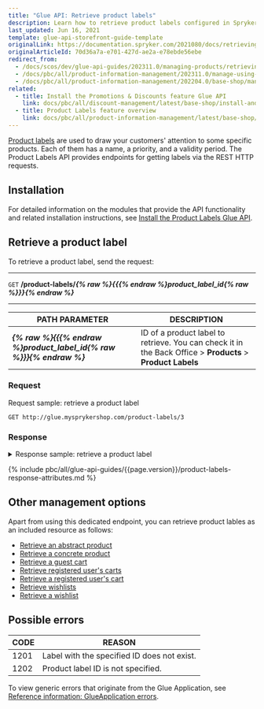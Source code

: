 ```yaml
---
title: "Glue API: Retrieve product labels"
description: Learn how to retrieve product labels configured in Spryker Cloud Commerce OS by using the Spryker Glue API.
last_updated: Jun 16, 2021
template: glue-api-storefront-guide-template
originalLink: https://documentation.spryker.com/2021080/docs/retrieving-product-labels
originalArticleId: 70d36a7a-e701-427d-ae2a-e78ebde56ebe
redirect_from:
  - /docs/scos/dev/glue-api-guides/202311.0/managing-products/retrieving-product-labels.html
  - /docs/pbc/all/product-information-management/202311.0/manage-using-glue-api/glue-api-retrieve-product-labels.html
  - /docs/pbc/all/product-information-management/202204.0/base-shop/manage-using-glue-api/glue-api-retrieve-product-labels.html
related:
  - title: Install the Promotions & Discounts feature Glue API
    link: docs/pbc/all/discount-management/latest/base-shop/install-and-upgrade/install-features/install-the-promotions-and-discounts-glue-api.html
  - title: Product Labels feature overview
    link: docs/pbc/all/product-information-management/latest/base-shop/feature-overviews/product-labels-feature-overview.html
---
```


[Product labels](/docs/pbc/all/product-information-management/{{page.version}}/base-shop/feature-overviews/product-labels-feature-overview.html) are used to draw your customers' attention to some specific products. Each of them has a name, a priority, and a validity period. The Product Labels API provides endpoints for getting labels via the REST HTTP requests.

## Installation

For detailed information on the modules that provide the API functionality and related installation instructions, see [Install the Product Labels Glue API](/docs/pbc/all/product-information-management/{{page.version}}/base-shop/install-and-upgrade/install-glue-api/install-the-product-image-sets-glue-api.html).

## Retrieve a product label

To retrieve a product label, send the request:

---
`GET` **/product-labels/*{% raw %}{{{% endraw %}product_label_id{% raw %}}}{% endraw %}***

---

| PATH PARAMETER | DESCRIPTION |
| --- | --- |
| ***{% raw %}{{{% endraw %}product_label_id{% raw %}}}{% endraw %}*** | ID of a product label to retrieve. You can check it in the Back Office > **Products** > **Product Labels** |

### Request

Request sample: retrieve a product label

`GET http://glue.mysprykershop.com/product-labels/3`

### Response

<details>
<summary>Response sample: retrieve a product label</summary>

```json
{
    "data": {
        "type": "product-labels",
        "id": "3",
        "attributes": {
            "name": "Standard Label",
            "isExclusive": false,
            "position": 3,
            "frontEndReference": ""
        },
        "links": {
            "self": "http://glue.mysprykershop.com/product-labels/3"
        }
    }
}
```

</details>


{% include pbc/all/glue-api-guides/{{page.version}}/product-labels-response-attributes.md %} <!-- To edit, see /_includes/pbc/all/glue-api-guides/{{page.version}}/product-labels-response-attributes.md -->

## Other management options

Apart from using this dedicated endpoint, you can retrieve product lables as an included resource as follows:
- [Retrieve an abstract product](/docs/pbc/all/product-information-management/{{page.version}}/base-shop/manage-using-glue-api/abstract-products/glue-api-retrieve-abstract-products.html#retrieve-an-abstract-product)
- [Retrieve a concrete product](/docs/pbc/all/product-information-management/{{page.version}}/base-shop/manage-using-glue-api/concrete-products/glue-api-retrieve-concrete-products.html#retrieve-a-concrete-product)
- [Retrieve a guest cart](/docs/pbc/all/cart-and-checkout/{{page.version}}/base-shop/manage-using-glue-api/manage-guest-carts/glue-api-manage-guest-carts.html#retrieve-a-guest-cart)
- [Retrieve registered user's carts](/docs/pbc/all/cart-and-checkout/{{page.version}}/base-shop/manage-using-glue-api/manage-carts-of-registered-users/glue-api-manage-carts-of-registered-users.html#retrieve-registered-users-carts)
- [Retrieve a registered user's cart](/docs/pbc/all/cart-and-checkout/{{page.version}}/base-shop/manage-using-glue-api/manage-carts-of-registered-users/glue-api-manage-carts-of-registered-users.html#retrieve-a-registered-users-cart)
- [Retrieve wishlists](/docs/pbc/all/shopping-list-and-wishlist/{{site.version}}/base-shop/manage-using-glue-api/glue-api-manage-wishlists.html#retrieve-wishlists)
- [Retrieve a wishlist](/docs/pbc/all/shopping-list-and-wishlist/{{site.version}}/base-shop/manage-using-glue-api/glue-api-manage-wishlists.html#retrieve-a-wishlist)

## Possible errors

| CODE | REASON |
| --- | --- |
| 1201 | Label with the specified ID does not exist. |
| 1202 | Product label ID is not specified. |

To view generic errors that originate from the Glue Application, see [Reference information: GlueApplication errors](/docs/dg/dev/glue-api/{{page.version}}/rest-api/reference-information-glueapplication-errors.html).
